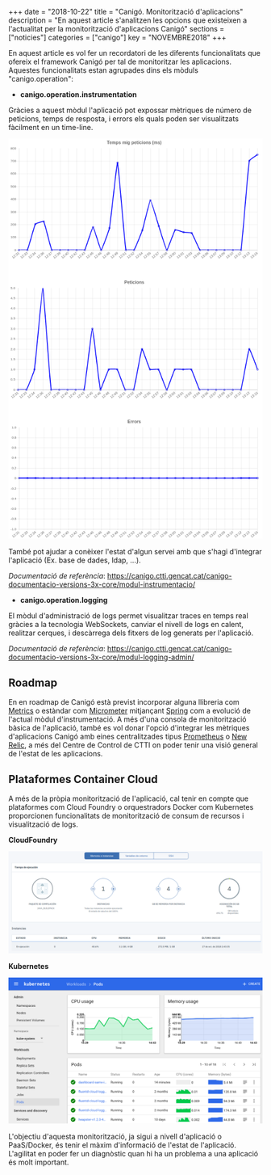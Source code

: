 +++
date        = "2018-10-22"
title       = "Canigó. Monitorització d'aplicacions"
description = "En aquest article s'analitzen les opcions que existeixen a l'actualitat per la monitorització d'aplicacions Canigó"
sections    = ["noticies"]
categories  = ["canigo"]
key         = "NOVEMBRE2018"
+++

En aquest article es vol fer un recordatori de les diferents funcionalitats que ofereix el framework Canigó per tal de monitoritzar les aplicacions. Aquestes funcionalitats estan agrupades dins els mòduls "canigo.operation":

* **canigo.operation.instrumentation**

Gràcies a aquest mòdul l'aplicació pot expossar mètriques de número de peticions, temps de resposta, i errors els quals poden ser visualitzats fàcilment en un time-line.

![Instrumentació Canigó](/images/news/instrumentacio-canigo.png)

També pot ajudar a conèixer l'estat d'algun servei amb que s'hagi d'integrar l'aplicació (Ex. base de dades, ldap, ...).

_Documentació de referència_: https://canigo.ctti.gencat.cat/canigo-documentacio-versions-3x-core/modul-instrumentacio/

* **canigo.operation.logging**

El mòdul d'administració de logs permet visualitzar traces en temps real gràcies a la tecnologia WebSockets, canviar el nivell de logs en calent, realitzar cerques, i descàrrega dels fitxers de log generats per l'aplicació.

_Documentació de referència_: https://canigo.ctti.gencat.cat/canigo-documentacio-versions-3x-core/modul-logging-admin/

## Roadmap

En en roadmap de Canigó està previst incorporar alguna llibreria com [Metrics](https://metrics.dropwizard.io/) o estàndar com [Micrometer](https://micrometer.io/) mitjançant [Spring](https://spring.io/blog/2018/03/16/micrometer-spring-boot-2-s-new-application-metrics-collector) com a evolució de l'actual mòdul d'instrumentació. A més d'una consola de monitorització bàsica de l'aplicació, també es vol donar l'opció d'integrar les mètriques d'aplicacions Canigó amb eines centralitzades tipus [Prometheus](https://prometheus.io/) o [New Relic](https://newrelic.com/), a més del Centre de Control de CTTI on poder tenir una visió general de l'estat de les aplicacions.

## Plataformes Container Cloud

A més de la pròpia monitorització de l'aplicació, cal tenir en compte que plataformes com Cloud Foundry o orquestradors Docker com Kubernetes proporcionen funcionalitats de monitorització de consum de recursos i visualització de logs.

**CloudFoundry**

![CloudFoundry Monitoring](/images/news/cloudfoundry-monitoring.png)

**Kubernetes**

![Kubernetes Monitoring](/images/news/kubernetes-monitoring.png)

L'objectiu d'aquesta monitorització, ja sigui a nivell d'aplicació o PaaS/Docker, és tenir el màxim d'informació de l'estat de l'aplicació. L'agilitat en poder fer un diagnòstic quan hi ha un problema a una aplicació és molt important.

